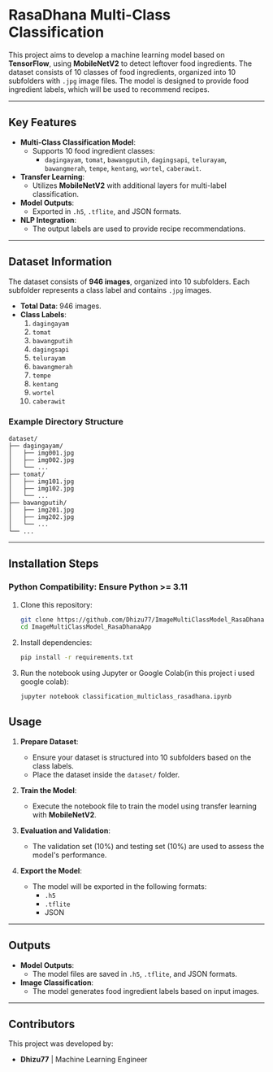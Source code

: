 # RasaDhana Multi-Class Classification

This project aims to develop a machine learning model based on **TensorFlow**, using **MobileNetV2** to detect leftover food ingredients. The dataset consists of 10 classes of food ingredients, organized into 10 subfolders with `.jpg` image files. The model is designed to provide food ingredient labels, which will be used to recommend recipes.

---

## Key Features
- **Multi-Class Classification Model**:
  - Supports 10 food ingredient classes:
    - `dagingayam`, `tomat`, `bawangputih`, `dagingsapi`, `telurayam`, `bawangmerah`, `tempe`, `kentang`, `wortel`, `caberawit`.
- **Transfer Learning**:
  - Utilizes **MobileNetV2** with additional layers for multi-label classification.
- **Model Outputs**:
  - Exported in `.h5`, `.tflite`, and JSON formats.
- **NLP Integration**:
  - The output labels are used to provide recipe recommendations.

---

## Dataset Information

The dataset consists of **946 images**, organized into 10 subfolders. Each subfolder represents a class label and contains `.jpg` images.

- **Total Data**: 946 images.
- **Class Labels**:
  1. `dagingayam`
  2. `tomat`
  3. `bawangputih`
  4. `dagingsapi`
  5. `telurayam`
  6. `bawangmerah`
  7. `tempe`
  8. `kentang`
  9. `wortel`
  10. `caberawit`

### Example Directory Structure
```
dataset/
├── dagingayam/
│   ├── img001.jpg
│   ├── img002.jpg
│   └── ...
├── tomat/
│   ├── img101.jpg
│   ├── img102.jpg
│   └── ...
├── bawangputih/
│   ├── img201.jpg
│   ├── img202.jpg
│   └── ...
└── ...
```

---

## Installation Steps
### Python Compatibility: Ensure Python >= 3.11
1. Clone this repository:
   ```bash
   git clone https://github.com/Dhizu77/ImageMultiClassModel_RasaDhanaApp.git
   cd ImageMultiClassModel_RasaDhanaApp
   ```
2. Install dependencies:
   ```bash
   pip install -r requirements.txt
   ```
3. Run the notebook using Jupyter or Google Colab(in this project i used google colab):
   ```bash
   jupyter notebook classification_multiclass_rasadhana.ipynb
   ```

## Usage

1. **Prepare Dataset**:
   - Ensure your dataset is structured into 10 subfolders based on the class labels.
   - Place the dataset inside the `dataset/` folder.

2. **Train the Model**:
   - Execute the notebook file to train the model using transfer learning with **MobileNetV2**.
3. **Evaluation and Validation**:
   - The validation set (10%) and testing set (10%) are used to assess the model's performance.

4. **Export the Model**:
   - The model will be exported in the following formats:
     - `.h5`
     - `.tflite`
     - JSON

---

## Outputs
- **Model Outputs**:
  - The model files are saved in `.h5`, `.tflite`, and JSON formats.
- **Image Classification**:
  - The model generates food ingredient labels based on input images.

---

## Contributors
This project was developed by:
- **Dhizu77** | Machine Learning Engineer

